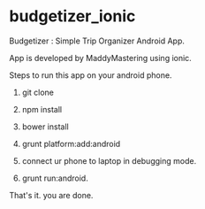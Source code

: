# budgetizer_ionic

Budgetizer : Simple Trip Organizer Android App.

App is developed by MaddyMastering using ionic.

Steps to run this app on your android phone.

1. git clone

2. npm install

3. bower install 

4. grunt platform:add:android

5. connect ur phone to laptop in debugging mode.

6. grunt run:android.

That's it. you are done.
